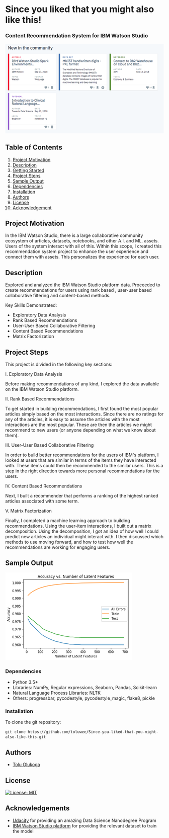 # Since you liked that you might also like this!
### Content Recommendation System for IBM Watson Studio 

![Intro Pic](image/Picture1.png)


## Table of Contents
1. [Project Motivation](#Project_Motivation)
2. [Description](#description)
3. [Getting Started](#getting_started)
4. [Project Steps](#Project_Steps)
5. [Sample Output](#screenshots)
6. [Dependencies](#dependencies)
7. [Installation](#installation)
8. [Authors](#authors)
9. [License](#license)
10. [Acknowledgement](#acknowledgement)

<a name="Project_Motivation"></a>
## Project Motivation

In the IBM Watson Studio, there is a large collaborative community ecosystem of articles, datasets, notebooks, and other A.I. and ML. assets. Users of the system interact with all of this. Within this scope, I created this recommendation system project to enhance the user experience and connect them with assets. This personalizes the experience for each user.

<a name="Description"></a>
## Description

Explored and analyzed the IBM Watson Studio platform data. Proceeded to create recommendations for users using rank based , user-user based collaborative filtering and content-based methods. 


Key Skills Demonstrated:
* Exploratory Data Analysis
* Rank Based Recommendations
* User-User Based Collaborative Filtering
* Content Based Recommendations
* Matrix Factorization

<a name="Project_Steps"></a>
## Project Steps
This project is divided in the following key sections:

I. Exploratory Data Analysis

Before making recommendations of any kind, I explored the data available on the IBM Watson Studio platform.

II. Rank Based Recommendations

To get started in building recommendations, I first found the most popular articles simply based on the most interactions. Since there are no ratings for any of the articles, it is easy to assume the articles with the most interactions are the most popular. These are then the articles we might recommend to new users (or anyone depending on what we know about them).

III. User-User Based Collaborative Filtering

In order to build better recommendations for the users of IBM's platform, I looked at users that are similar in terms of the items they have interacted with. These items could then be recommended to the similar users. This is a step in the right direction towards more personal recommendations for the users.

IV. Content Based Recommendations

Next, I built a recommender that performs a ranking of the highest ranked articles associated with some term.

V. Matrix Factorization

Finally, I completed a machine learning approach to building recommendations. Using the user-item interactions, I built out a matrix decomposition. Using the decomposition, I got an idea of how well I could predict new articles an individual might interact with. I then discussed which methods to use moving forward, and how to test how well the recommendations are working for engaging users.

<a name="screenshots"></a>
## Sample Output

![Sample Output](image/output.png)

<a name="dependencies"></a>
### Dependencies
* Python 3.5+
* Libraries: NumPy, Regular expressions, Seaborn, Pandas, Scikit-learn
* Natural Language Process Libraries: NLTK
* Others: progressbar, pycodestyle, pycodestyle_magic, flake8, pickle


<a name="installation"></a>
### Installation
To clone the git repository:
```
git clone https://github.com/toluwee/Since-you-liked-that-you-might-also-like-this.git
```

<a name="authors"></a>
## Authors

* [Tolu Olukoga](https://github.com/toluwee)

<a name="license"></a>
## License
[![License: MIT](https://img.shields.io/badge/License-MIT-yellow.svg)](https://opensource.org/licenses/MIT)

<a name="acknowledgement"></a>
## Acknowledgements

* [Udacity](https://www.udacity.com/) for providing an amazing Data Science Nanodegree Program
* [IBM Watson Studio platform](https://dataplatform.cloud.ibm.com/) for providing the relevant dataset to train the model






